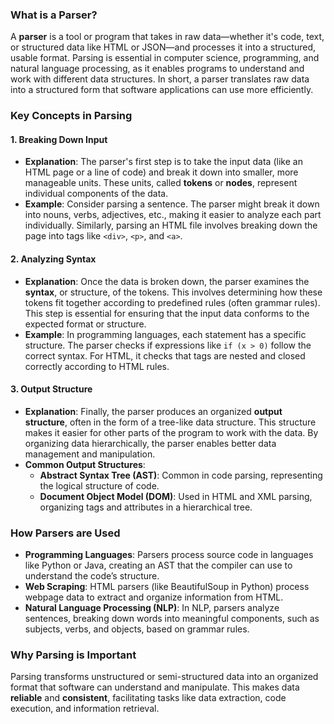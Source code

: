### What is a Parser?

A **parser** is a tool or program that takes in raw data—whether it's code, text, or structured data like HTML or JSON—and processes it into a structured, usable format. Parsing is essential in computer science, programming, and natural language processing, as it enables programs to understand and work with different data structures. In short, a parser translates raw data into a structured form that software applications can use more efficiently.

### Key Concepts in Parsing

#### 1. Breaking Down Input
   - **Explanation**: The parser's first step is to take the input data (like an HTML page or a line of code) and break it down into smaller, more manageable units. These units, called **tokens** or **nodes**, represent individual components of the data.
   - **Example**: Consider parsing a sentence. The parser might break it down into nouns, verbs, adjectives, etc., making it easier to analyze each part individually. Similarly, parsing an HTML file involves breaking down the page into tags like `<div>`, `<p>`, and `<a>`.

#### 2. Analyzing Syntax
   - **Explanation**: Once the data is broken down, the parser examines the **syntax**, or structure, of the tokens. This involves determining how these tokens fit together according to predefined rules (often grammar rules). This step is essential for ensuring that the input data conforms to the expected format or structure.
   - **Example**: In programming languages, each statement has a specific structure. The parser checks if expressions like `if (x > 0)` follow the correct syntax. For HTML, it checks that tags are nested and closed correctly according to HTML rules.

#### 3. Output Structure
   - **Explanation**: Finally, the parser produces an organized **output structure**, often in the form of a tree-like data structure. This structure makes it easier for other parts of the program to work with the data. By organizing data hierarchically, the parser enables better data management and manipulation.
   - **Common Output Structures**:
     - **Abstract Syntax Tree (AST)**: Common in code parsing, representing the logical structure of code.
     - **Document Object Model (DOM)**: Used in HTML and XML parsing, organizing tags and attributes in a hierarchical tree.

### How Parsers are Used

- **Programming Languages**: Parsers process source code in languages like Python or Java, creating an AST that the compiler can use to understand the code’s structure.
- **Web Scraping**: HTML parsers (like BeautifulSoup in Python) process webpage data to extract and organize information from HTML.
- **Natural Language Processing (NLP)**: In NLP, parsers analyze sentences, breaking down words into meaningful components, such as subjects, verbs, and objects, based on grammar rules.

### Why Parsing is Important

Parsing transforms unstructured or semi-structured data into an organized format that software can understand and manipulate. This makes data **reliable** and **consistent**, facilitating tasks like data extraction, code execution, and information retrieval.




